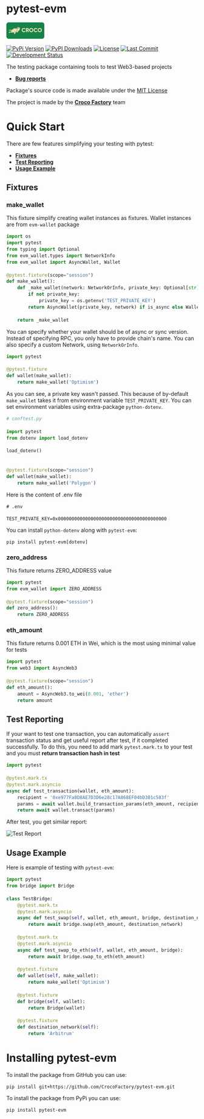 # pytest-evm

<a href="https://github.com/CrocoFactory"><img alt="Croco Logo" src="https://raw.githubusercontent.com/CrocoFactory/.github/main/branding/logo/bookmark_rounded.png" width="100"></a>
            
[![PyPi Version](https://img.shields.io/pypi/v/pytest-evm)](https://pypi.org/project/pytest-evm/)
[![PyPI Downloads](https://img.shields.io/pypi/dm/pytest-evm?label=downloads)](https://pypi.org/project/pytest-evm/)
[![License](https://img.shields.io/github/license/CrocoFactory/pytest-evm.svg)](https://pypi.org/project/pytest-evm/)
[![Last Commit](https://img.shields.io/github/last-commit/CrocoFactory/pytest-evm.svg)](https://pypi.org/project/pytest-evm/)
[![Development Status](https://img.shields.io/pypi/status/pytest-evm)](https://pypi.org/project/pytest-evm/)

The testing package containing tools to test Web3-based projects

- **[Bug reports](https://github.com/CrocoFactory/pytest-evm/issues)**

Package's source code is made available under the [MIT License](LICENSE)

The project is made by the **[Croco Factory](https://github.com/CrocoFactory)** team

# Quick Start
There are few features simplifying your testing with pytest:
- **[Fixtures](#fixtures)**
- **[Test Reporting](#test-reporting)**
- **[Usage Example](#usage-example)**

## Fixtures

### make_wallet
This fixture simplify creating wallet instances as fixtures. Wallet instances are from `evm-wallet` package

```python
import os
import pytest
from typing import Optional
from evm_wallet.types import NetworkInfo
from evm_wallet import AsyncWallet, Wallet

@pytest.fixture(scope="session")
def make_wallet():
    def _make_wallet(network: NetworkOrInfo, private_key: Optional[str] = None, is_async: bool = True):
        if not private_key:
            private_key = os.getenv('TEST_PRIVATE_KEY')
        return AsyncWallet(private_key, network) if is_async else Wallet(private_key, network)

    return _make_wallet
```

You can specify whether your wallet should be of async or sync version. Instead of specifying RPC, you only have to provide
chain's name. You can also specify a custom Network, using `NetworkOrInfo`. 

```python
import pytest

@pytest.fixture
def wallet(make_wallet):
    return make_wallet('Optimism')
```

As you can see, a private key wasn't passed. This because of by-default `make_wallet` takes it from
environment variable `TEST_PRIVATE_KEY`. You can set environment variables using extra-package `python-dotenv`.

```python
# conftest.py

import pytest
from dotenv import load_dotenv

load_dotenv()


@pytest.fixture(scope="session")
def wallet(make_wallet):
    return make_wallet('Polygon')
```
 
Here is the content of .env file

```shell
# .env

TEST_PRIVATE_KEY=0x0000000000000000000000000000000000000000
```

You can install `python-dotenv` along with `pytest-evm`:

```shell
pip install pytest-evm[dotenv]
```

### zero_address
This fixture returns ZERO_ADDRESS value      

```python
import pytest
from evm_wallet import ZERO_ADDRESS

@pytest.fixture(scope="session")
def zero_address():
    return ZERO_ADDRESS
```

### eth_amount
This fixture returns 0.001 ETH in Wei, which is the most using minimal value for tests 

```python
import pytest
from web3 import AsyncWeb3

@pytest.fixture(scope="session")
def eth_amount():
    amount = AsyncWeb3.to_wei(0.001, 'ether')
    return amount
```

## Test Reporting
If your want to test one transaction, you can automatically `assert` transaction status and get useful report after test,
if it completed successfully. To do this, you need to add mark `pytest.mark.tx` to your test and you must **return 
transaction hash in test**

```python
import pytest

@pytest.mark.tx
@pytest.mark.asyncio
async def test_transaction(wallet, eth_amount):
    recipient = '0xe977Fa8D8AE7D3D6e28c17A868EF04bD301c583f'
    params = await wallet.build_transaction_params(eth_amount, recipient=recipient)
    return await wallet.transact(params)
```

After test, you get similar report:

![Test Report](https://i.ibb.co/h98dNPL/Screenshot-2024-04-22-at-22-41-19.png)
         
## Usage Example
Here is example of testing with `pytest-evm`:

```python
import pytest
from bridge import Bridge

class TestBridge:
    @pytest.mark.tx
    @pytest.mark.asyncio
    async def test_swap(self, wallet, eth_amount, bridge, destination_network):
        return await bridge.swap(eth_amount, destination_network)

    @pytest.mark.tx
    @pytest.mark.asyncio
    async def test_swap_to_eth(self, wallet, eth_amount, bridge):
        return await bridge.swap_to_eth(eth_amount)

    @pytest.fixture
    def wallet(self, make_wallet):
        return make_wallet('Optimism')

    @pytest.fixture
    def bridge(self, wallet):
        return Bridge(wallet)

    @pytest.fixture
    def destination_network(self):
        return 'Arbitrum'
```

# Installing pytest-evm
To install the package from GitHub you can use:

```shell
pip install git+https://github.com/CrocoFactory/pytest-evm.git
```

To install the package from PyPi you can use:
```shell
pip install pytest-evm
```
